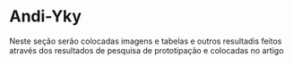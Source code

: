 # Andi-Yky
Neste seção serão colocadas imagens e tabelas e outros resultadis feitos através dos resultados de pesquisa de prototipação  e colocadas no artigo
